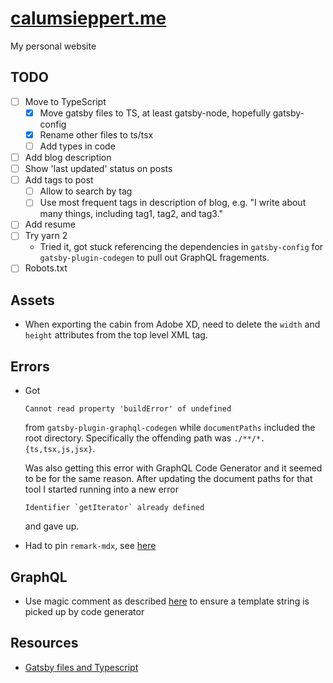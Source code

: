 # [calumsieppert.me](https://calumsieppert.me)

My personal website

## TODO

-   [ ] Move to TypeScript
    -   [x] Move gatsby files to TS, at least gatsby-node, hopefully gatsby-config
    -   [x] Rename other files to ts/tsx
    -   [ ] Add types in code
-   [ ] Add blog description
-   [ ] Show 'last updated' status on posts
-   [ ] Add tags to post
    -   [ ] Allow to search by tag
    -   [ ] Use most frequent tags in description of blog, e.g. "I write about
            many things, including tag1, tag2, and tag3."
-   [ ] Add resume
-   [ ] Try yarn 2
    -   Tried it, got stuck referencing the dependencies in `gatsby-config` for
        `gatsby-plugin-codegen` to pull out GraphQL fragements.
-   [ ] Robots.txt

## Assets

-   When exporting the cabin from Adobe XD, need to delete the `width` and
    `height` attributes from the top level XML tag.

## Errors

- Got

  ```
  Cannot read property 'buildError' of undefined
  ```
  
  from `gatsby-plugin-graphql-codegen` while `documentPaths` included the root
  directory. Specifically the offending path was `./**/*.{ts,tsx,js,jsx}`.
  
  Was also getting this error with GraphQL Code Generator and it seemed to be for
  the same reason. After updating the document paths for that tool I started
  running into a new error
  
  ```
  Identifier `getIterator` already defined
  ```
  
  and gave up.

- Had to pin `remark-mdx`, see [here](https://github.com/gatsbyjs/gatsby/issues/33713)

## GraphQL

-   Use magic comment as described
    [here](https://graphql-code-generator.com/docs/getting-started/documents-field/#graphql-tag-pluck)
    to ensure a template string is picked up by code generator

## Resources

-   [Gatsby files and Typescript](https://www.extensive.one/converting-gatsby-config-and-node-api-to-typescript/)
